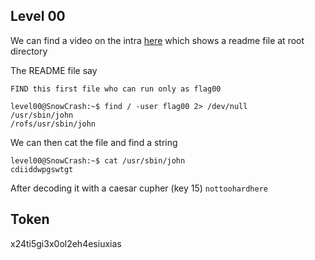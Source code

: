 ## Level 00

We can find a video on the intra [here](https://elearning.intra.42.fr/notions/snow-crash/subnotions/snow-crash/videos/snow-crash) which shows a readme file at root directory

The README file say
```
FIND this first file who can run only as flag00
```

```
level00@SnowCrash:~$ find / -user flag00 2> /dev/null
/usr/sbin/john
/rofs/usr/sbin/john
```

We can then cat the file and find a string

```
level00@SnowCrash:~$ cat /usr/sbin/john
cdiiddwpgswtgt
```

After decoding it with a caesar cupher (key 15)
`nottoohardhere`

## Token

x24ti5gi3x0ol2eh4esiuxias
